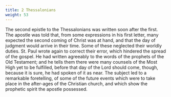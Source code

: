 ```yaml
---
title: 2 Thessalonians
weight: 53
---
```


The second epistle to the Thessalonians was written soon after the first. The apostle was told that, from some expressions in his first letter, many expected the second coming of Christ was at hand, and that the day of judgment would arrive in their time. Some of these neglected their worldly duties. St. Paul wrote again to correct their error, which hindered the spread of the gospel. He had written agreeably to the words of the prophets of the Old Testament; and he tells them there
  were many counsels of the Most High yet to be fulfilled, before that day of the Lord should come, though, because it is sure, he had spoken of it as near. The subject led to a remarkable foretelling, of some of the future events which were to take place in the after-ages of the Christian church, and which show the prophetic spirit the apostle possessed.
